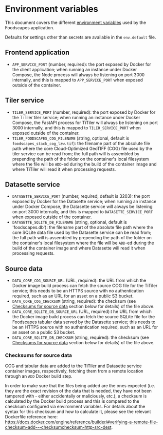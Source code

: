 # Environment variables

This document covers the different [environment
variables](https://en.wikipedia.org/wiki/Environment_variable) used by the
Foodscapes application.

Defaults for settings other than secrets are available in the `env.default`
file.

## Frontend application

- `APP_SERVICE_PORT` (number, required): the port exposed by Docker for the
  client application; when running an instance under Docker Compose, the Node
  process will always be listening on port 3000 internally, and this is mapped
  to `APP_SERVICE_PORT` when exposed outside of the container.

## Tiler service

- `TILER_SERVICE_PORT` (number, required): the port exposed by Docker for the
  TiTiler tiler service; when running an instance under Docker Compose, the
  FastAPI process for TiTiler will always be listening on port 3000 internally,
  and this is mapped to `TILER_SERVICE_PORT` when exposed outside of the
  container.
- `TILER_FOODSCAPES_COG_FILENAME` (string, optional, default is
  `foodscapes_stack_cog_lzw.tif`): the filename part of the absolute file path
  where the core Cloud-Optimized GeoTIFF (COG) file used by the tiler service
  can be read from; the full path will is assembled by prepending the path of
  the folder on the container's local filesystem where the file will be `ADD`-ed
  during the build of the container image and where TiTiler will read it when
  processing requests.

## Datasette service

- `DATASETTE_SERVICE_PORT` (number, required, default is 3203): the port exposed
  by Docker for the Datasette service; when running an instance under Docker
  Compose, the Datasette service will always be listening on port 3000
  internally, and this is mapped to `DATASETTE_SERVICE_PORT` when exposed
  outside of the container.
- `DATASETTE_SQLITE_DB_FILENAME` (string, optional, default is 'foodscapes.db'):
  the filename part of the absolute file path where the core SQLite data file
  used by the Datasette service can be read from; the full path will is
  assembled by prepending the path of the folder on the container's local
  filesystem where the file will be `ADD`-ed during the build of the container
  image and where Datasette will read it when processing requests.

## Source data

- `DATA_CORE_COG_SOURCE_URL` (URL, required): the URL from which the Docker
  image build process can fetch the source COG file for the TiTiler service;
  this needs to be an HTTPS source with no authentication required, such as an
  URL for an asset on a public S3 bucket.
- `DATA_CORE_COG_CHECKSUM` (string, required): the checksum (see [Checksums for
  source data](#checksums-for-source-data) section below for details) of the
  file above.
- `DATA_CORE_SQLITE_DB_SOURCE_URL` (URL, required):t he URL from which the
  Docker image build process can fetch the source SQLite file for the Foodscapes
  tabular data served by the Datasette service; this needs to be an HTTPS source
  with no authentication required, such as an URL for an asset on a public S3
  bucket.
- `DATA_CORE_SQLITE_DB_CHECKSUM` (string, required): the checksum (see
  [Checksums for source data](#checksums-for-source-data) section below for
  details) of the file above.

### Checksums for source data

COG and tabular data are added to the TiTiler and Datasette service container
images, respectively, fetching them from a remote location through an `ADD`
Docker build step.

In order to make sure that the files being added are the ones expected (i.e.
they are the exact revision of the data that is needed, they have not been
tampered with - either accidentally or maliciously, etc.), a checksum is
calculated by the Docker build process and this is compared to the checksum
configured via environment variables. For details about the syntax for this
checksum and how to calculate it, please see the relevant Dockerfile reference
here:
https://docs.docker.com/engine/reference/builder/#verifying-a-remote-file-checksum-add---checksumchecksum-http-src-dest.
